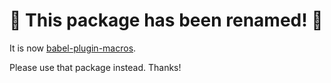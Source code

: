 # 🚨 This package has been renamed! 🚨

It is now [babel-plugin-macros](https://www.npmjs.com/package/babel-plugin-macros).

Please use that package instead. Thanks!

